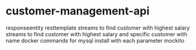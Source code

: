 # customer-management-api

responseentity 
resttemplate
streams to find customer with highest salary
streams to find customer with highest salary and specific customer with name
docker commands for mysql install with each parameter
mockito

